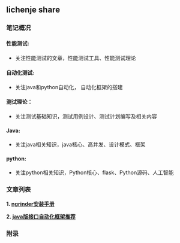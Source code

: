 ## lichenje share

### 笔记概况
#### 性能测试:
+ 关注性能测试的文章，性能测试工具、性能测试理论
#### 自动化测试:
+ 关注java和python自动化， 自动化框架的搭建
#### 测试理论：
+ 关注测试基础知识，测试用例设计、测试计划编写及相关内容
#### Java:
+ 关注java相关知识，java核心、高并发、设计模式、框架
#### python:
+ 关注python相关知识，Python核心、flask、Python源码、人工智能







### 文章列表

**1. [ngrinder安装手册](./性能测试/ngrinder.md)**

**2.  [java版接口自动化框架推荐](./自动化测试/api_auto.md)**

### 附录








